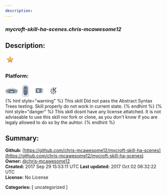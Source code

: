 ```yaml
---
description: 
---
```


### _mycroft-skill-ha-scenes.chris-mcawesome12_  
## Description:  
  
  
![](../.gitbook/assets/star.png)  
  
### Platform:  
 ![Mark I](../.gitbook/assets/mark-1-icon.png)  ![Mark II](../.gitbook/assets/mark-2-icon.png)  ![Picroft](../.gitbook/assets/picroft-icon.png)  ![plasmoid](../.gitbook/assets/kde.png)   
{% hint style="warning" %}
This skill Did not pass the Abstract Syntax Trees testing. Skill properly do not work in current state.
{% endhint %}
{% hint style="danger" %}
This skill dosnt have any license attatched. It is not adviasable to use this skill nor fork or clone, as you don't know if you are legaly allowed to do so by the auhtor.
{% endhint %}
  
## Summary:  
**Github:** [https://github.com/chris-mcawesome12/mycroft-skill-ha-scenes](https://github.com/chris-mcawesome12/mycroft-skill-ha-scenes)  
**Owner:** [@chris-mcawesome12](https://github.com/chris-mcawesome12)  
**Created:** 2017 Sep 29 15:53:11 UTC  **Last updated:** 2017 Oct 02 06:32:22 UTC  
**License:** No License  
  
**Categories:** [ uncategorized ]   
